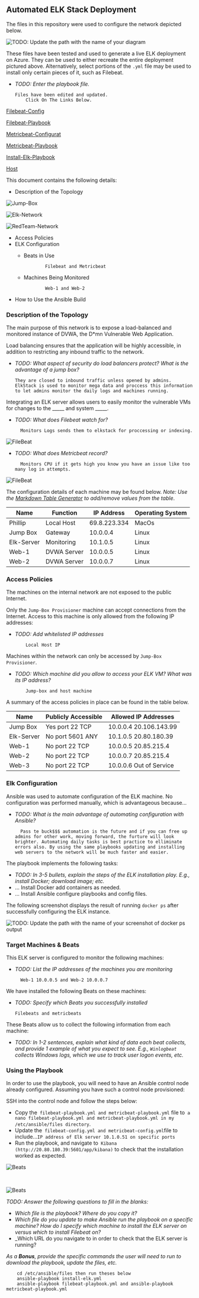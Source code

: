 ## Automated ELK Stack Deployment

The files in this repository were used to configure the network depicted below.


![TODO: Update the path with the name of your diagram](IMAGE/network2.drawio2.png) 

These files have been tested and used to generate a live ELK deployment on Azure. They can be used to either recreate the entire deployment pictured above. Alternatively, select portions of the `.yml` file may be used to install only certain pieces of it, such as Filebeat.

  - _TODO: Enter the playbook file._

        Files have been edited and updated.
            Click On The Links Below.

  [Filebeat-Config](filebeat-configuration.yml)

  [Filebeat-Playbook](filebeat-playbook.yml)

  [Metricbeat-Configurat](metricbeat-configuration.yml)

  [Metricbeat-Playbook](metricbeat-playbook.yml)

  [Install-Elk-Playbook](install-elk.yml)

  [Host](hosts.yml)

This document contains the following details:
- Description of the Topology

![Jump-Box](IMAGE/Jump-Box-Topology.png)

![Elk-Network](IMAGE/Elk-Network-Topology.png)

![RedTeam-Network](IMAGE/RedTeamNetwork-Topology.png)


- Access Policies
- ELK Configuration
  - Beats in Use

                Filebeat and Metricbeat
  - Machines Being Monitored
                
                Web-1 and Web-2
- How to Use the Ansible Build


### Description of the Topology

The main purpose of this network is to expose a load-balanced and monitored instance of DVWA, the D*mn Vulnerable Web Application.

Load balancing ensures that the application will be highly accessible, in addition to restricting any inbound traffic to the network.
- _TODO: What aspect of security do load balancers protect? What is the advantage of a jump box?_

      They are closed to inbound traffic unless opened by admins.
      ElkStack is used to monitor mega data and proccess this information to let admins monitor the daily logs and machines running. 

Integrating an ELK server allows users to easily monitor the vulnerable VMs for changes to the _____ and system _____.
- _TODO: What does Filebeat watch for?_

        Monitors Logs sends them to elkstack for proccessing or indexing. 

        
![FileBeat](IMAGE/FileBeat-Monitoring.png)

- _TODO: What does Metricbeat record?_

        Monitors CPU if it gets high you know you have an issue like too many log in attempts. 

![FileBeat](IMAGE/MetricBeat-Monitoring.png)

The configuration details of each machine may be found below.
_Note: Use the [Markdown Table Generator](http://www.tablesgenerator.com/markdown_tables) to add/remove values from the table_.

| Name     | Function      | IP Address  | Operating System |
|----------|----------     |------------ |------------------|
|Phillip   | Local Host    | 69.8.223.334| MacOs            |
|Jump Box  | Gateway       | 10.0.0.4    | Linux            |
|Elk-Server| Monitoring    | 10.1.0.5    | Linux            |
|Web-1     | DVWA Server   | 10.0.0.5    | Linux            |
|Web-2     | DVWA Server   | 10.0.0.7    | Linux            |

### Access Policies

The machines on the internal network are not exposed to the public Internet. 

Only the `Jump-Box Provisioner` machine can accept connections from the Internet. Access to this machine is only allowed from the following IP addresses:
- _TODO: Add whitelisted IP addresses_
          
          Local Host IP

Machines within the network can only be accessed by `Jump-Box Provisioner`.
- _TODO: Which machine did you allow to access your ELK VM? What was its IP address?_
          
          Jump-box and host machine 

A summary of the access policies in place can be found in the table below.

| Name        | Publicly Accessible | Allowed IP Addresses    |
|-------------|---------------------|-------------------------|
| Jump Box    | Yes  port 22 TCP    | 10.0.0.4 20.106.143.99  |
| Elk-Server  | No  port 5601 ANY   | 10.1.0.5 20.80.180.39   |
| Web-1       | No   port 22 TCP    | 10.0.0.5 20.85.215.4    |
| Web-2       | No   port 22 TCP    | 10.0.0.7 20.85.215.4    |
| Web-3       | No   port 22 TCP    | 10.0.0.6 Out of Service |

### Elk Configuration

Ansible was used to automate configuration of the ELK machine. No configuration was performed manually, which is advantageous because...
- _TODO: What is the main advantage of automating configuration with Ansible?_

        Pass te buck$$$ automation is the future and if you can free up admins for other work, moving forward, the furture will look brighter. Automating daily tasks is best practice to elliminate errors also. By using the same playbooks updating and installing web servers to the network will be much faster and easier.

The playbook implements the following tasks:
- _TODO: In 3-5 bullets, explain the steps of the ELK installation play. E.g., install Docker; download image; etc._
- ... Install Docker add containers as needed.
- ... Install Ansible configure playbooks and config files. 

The following screenshot displays the result of running `docker ps` after successfully configuring the ELK instance.

![TODO: Update the path with the name of your screenshot of docker ps output](IMAGE/elk_docker_ps.png)

### Target Machines & Beats
This ELK server is configured to monitor the following machines:
- _TODO: List the IP addresses of the machines you are monitoring_

        Web-1 10.0.0.5 and Web-2 10.0.0.7

We have installed the following Beats on these machines:
- _TODO: Specify which Beats you successfully installed_

      Filebeats and metricbeats

These Beats allow us to collect the following information from each machine:
- _TODO: In 1-2 sentences, explain what kind of data each beat collects, and provide 1 example of what you expect to see. E.g., `Winlogbeat` collects Windows logs, which we use to track user logon events, etc._

### Using the Playbook
In order to use the playbook, you will need to have an Ansible control node already configured. Assuming you have such a control node provisioned: 

SSH into the control node and follow the steps below:
- Copy the` filebeat-playbook.yml and metricbeat-playbook.yml` file to` a nano filebeat-playbook.yml and metricbeat-playbook.yml in my /etc/ansible/files directory`.
- Update the` filebeat-config.yml and metricbeat-config.yml`file to include...`IP address of Elk server 10.1.0.51 on specific ports`
- Run the playbook, and navigate to` Kibana (http://20.80.180.39:5601/app/kibana)` to check that the installation worked as expected.

![Beats](IMAGE/added_data.png)

<br>

![Beats](IMAGE/Metricbeat_data.png)

_TODO: Answer the following questions to fill in the blanks:_
- _Which file is the playbook? Where do you copy it?_
- _Which file do you update to make Ansible run the playbook on a specific machine? How do I specify which machine to install the ELK server on versus which to install Filebeat on?_
- _Which URL do you navigate to in order to check that the ELK server is running?

_As a **Bonus**, provide the specific commands the user will need to run to download the playbook, update the files, etc._

        cd /etc/ansible/files then run theses below
        ansible-playbook install-elk.yml
        ansible-playbook filebeat-playbook.yml and ansible-playbook metricbeat-playbook.yml